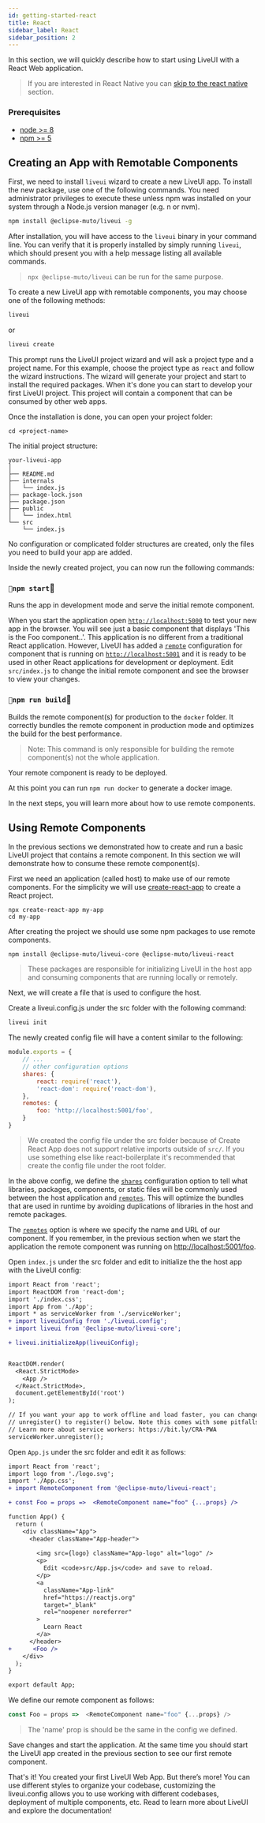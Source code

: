 ```yaml
---
id: getting-started-react
title: React
sidebar_label: React
sidebar_position: 2
---
```


In this section, we will quickly describe how to start using LiveUI with a React Web application.

> If you are interested in React Native you can [skip to the react native](getting-started-react-native) section.

### Prerequisites

- [node >= 8](https://nodejs.org/en/download/ "Heading link")<br/>
- [npm >= 5](https://www.npmjs.com/get-npm/ "Heading link")<br/>

## Creating an App with Remotable Components

First, we need to install `liveui` wizard to create a new LiveUI app. To install the new package, use one of the following commands. You need administrator privileges to execute these unless npm was installed on your system through a Node.js version manager (e.g. n or nvm).

```sh
npm install @eclipse-muto/liveui -g
```

After installation, you will have access to the `liveui` binary in your command line. You can verify that it is properly installed by simply running `liveui`, which should present you with a help message listing all available commands.

> `npx @eclipse-muto/liveui` can be run for the same purpose.

To create a new LiveUI app with remotable components, you may choose one of the following methods:

```sh
liveui
```

or

```sh
liveui create
```

This prompt runs the LiveUI project wizard and will ask a project type and a project name. For this example, choose the project type as `react` and follow the wizard instructions. The wizard will generate your project and start to install the required packages. When it's done you can start to develop your first LiveUI project.  This project will contain a component that can be consumed by other web apps.

Once the installation is done, you can open your project folder:

    cd <project-name>

The initial project structure:
```
your-liveui-app
│
├── README.md
├── internals
│   └── index.js
├── package-lock.json
├── package.json
├── public
│   └── index.html
└── src
    └── index.js
```
No configuration or complicated folder structures are created, only the files you need to build your app are added.

Inside the newly created project, you can now run the following commands:

### __`npm start`__

Runs the app in development mode and serve the initial remote component. 

<!-- > **A remote:** another build, where part of it is being consumed by a “host” -->

When you start the application open [`http://localhost:5000`](http://localhost:5000) to test your new app in the browser. You will see just a basic component that displays 'This is the Foo component..'. This application is no different from a traditional React application. However, LiveUI has added a [`remote`](../explore#remotes) configuration for component that is running on [`http://localhost:5001`](http://localhost:5001) and it is ready to be used in other React applications for development or deployment. Edit `src/index.js` to change the initial remote component and see the browser to view your changes.

### __`npm run build`__

Builds the remote component(s) for production to the `docker` folder.
It correctly bundles the remote component in production mode and optimizes the build for the best performance.

> Note: This command is only responsible for building the remote component(s) not the whole application.

Your remote component is ready to be deployed.

At this point you can run `npm run docker` to generate a docker image.

In the next steps, you will learn more about how to use remote components. 

## Using Remote Components

In the previous sections we demonstrated how to create and run a basic LiveUI project that contains a remote component. In this section we will demonstrate how to consume these remote component(s).

First we need an application (called host) to make use of our remote components. For the simplicity we will use [create-react-app](https://github.com/facebook/create-react-app) to create a React project.

    npx create-react-app my-app
    cd my-app

After creating the project we should use some npm packages to use remote components.

    npm install @eclipse-muto/liveui-core @eclipse-muto/liveui-react

> These packages are responsible for initializing LiveUI in the host app and consuming components that are running locally or remotely.

Next, we will create a file that is used to configure the host.

Create a liveui.config.js under the src folder with the following command:

```sh
liveui init
```

The newly created config file will have a content similar to the following:

```js title="src/liveui.config.js"
module.exports = {
    // ...
    // other configuration options
    shares: {
        react: require('react'),
        'react-dom': require('react-dom'),
    },
    remotes: {
        foo: 'http://localhost:5001/foo',
    }
}
```

> We created the config file under the src folder because of Create React App does not support relative imports outside of `src/`. If you use something else like react-boilerplate it's recommended that create the config file under the root folder.

In the above config, we define the [`shares`](../explore#shares) configuration option to tell what libraries, packages, components, or static files will be commonly used between the host application and [`remotes`](../explore#remotes).  This will optimize the bundles that are used in runtime by avoiding duplications of libraries in the host and remote packages.

The [`remotes`](../explore#remotes) option is where we specify the name and URL of our component. If you remember, in the previous section when we start the application the remote component was running on [http://localhost:5001/foo](http://localhost:5001/foo).

Open `index.js` under the src folder and edit to initialize the the host app with the LiveUI config:

```diff title="src/index.js"
import React from 'react';
import ReactDOM from 'react-dom';
import './index.css';
import App from './App';
import * as serviceWorker from './serviceWorker';
+ import liveuiConfig from './liveui.config';
+ import liveui from '@eclipse-muto/liveui-core';

+ liveui.initializeApp(liveuiConfig);


ReactDOM.render(
  <React.StrictMode>
    <App />
  </React.StrictMode>,
  document.getElementById('root')
);

// If you want your app to work offline and load faster, you can change
// unregister() to register() below. Note this comes with some pitfalls.
// Learn more about service workers: https://bit.ly/CRA-PWA
serviceWorker.unregister();
```

Open `App.js` under the src folder and edit it as follows:

```diff title="src/App.js"
import React from 'react';
import logo from './logo.svg';
import './App.css';
+ import RemoteComponent from '@eclipse-muto/liveui-react';

+ const Foo = props =>  <RemoteComponent name="foo" {...props} />

function App() {
  return (
    <div className="App">
      <header className="App-header">
        
        <img src={logo} className="App-logo" alt="logo" />
        <p>
          Edit <code>src/App.js</code> and save to reload.
        </p>
        <a
          className="App-link"
          href="https://reactjs.org"
          target="_blank"
          rel="noopener noreferrer"
        >
          Learn React
        </a>
      </header>
+      <Foo />
    </div>
  );
}

export default App;
```

We define our remote component as follows:

```js
const Foo = props =>  <RemoteComponent name="foo" {...props} />
```

> The 'name' prop is should be the same in the config we defined.

Save changes and start the application. At the same time you should start the LiveUI app created in the previous section to see our first remote component. 

That's it! You created your first LiveUI Web App. But there’s more! You can use different styles to organize your codebase,  customizing the liveui.config allows you to use working with different codebases, deployment of multiple components, etc.  Read to learn more about LiveUI and explore the documentation!